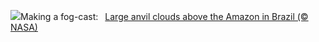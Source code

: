 ![](https://www.bing.com/th?id=OHR.AmazonClouds_EN-GB8705485014_UHD.jpg&w=1000)Making a fog-cast:&nbsp;&ensp;[Large anvil clouds above the Amazon in Brazil (© NASA)](https://www.bing.com/th?id=OHR.AmazonClouds_EN-GB8705485014_UHD.jpg)
<br><br/>
